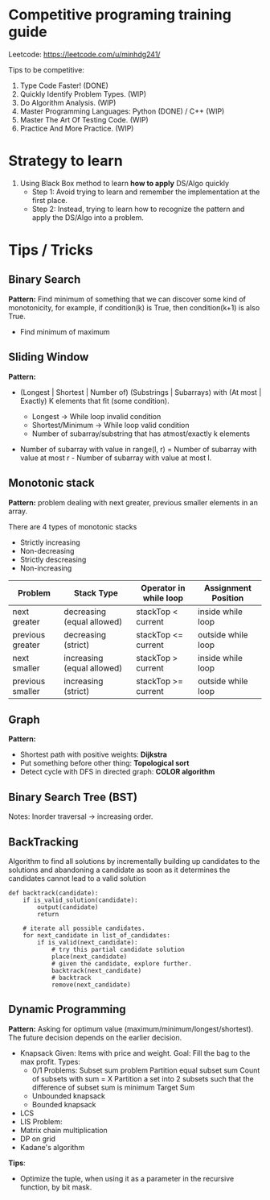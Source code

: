 # Competitive programing training guide
Leetcode: https://leetcode.com/u/minhdg241/

Tips to be competitive:
1. Type Code Faster! (DONE)
2. Quickly Identify Problem Types. (WIP)
3. Do Algorithm Analysis. (WIP)
4. Master Programming Languages: Python (DONE) / C++ (WIP)
5. Master The Art Of Testing Code. (WIP)
6. Practice And More Practice. (WIP)


# Strategy to learn
1. Using Black Box method to learn **how to apply** DS/Algo quickly
    - Step 1: Avoid trying to learn and remember the implementation at the first place.
    - Step 2: Instead, trying to learn how to recognize the pattern and apply the DS/Algo into a problem.

# Tips / Tricks
## Binary Search
**Pattern:** Find minimum of something that we can discover some kind of monotonicity, for example, if condition(k) is True, then condition(k+1) is also True.
- Find minimum of maximum

## Sliding Window
**Pattern:**
- (Longest | Shortest | Number of) (Substrings | Subarrays) with (At most | Exactly) K elements that fit (some condition). 
    - Longest -> While loop invalid condition
    - Shortest/Minimum -> While loop valid condition
    - Number of subarray/substring that has atmost/exactly k elements

- Number of subarray with value in range(l, r) = Number of subarray with value at most r - Number of subarray with value at most l.

## Monotonic stack
**Pattern:** problem dealing with next greater, previous smaller elements in an array.

There are 4 types of monotonic stacks
- Strictly increasing
- Non-decreasing
- Strictly descreasing
- Non-increasing

|  Problem           |  Stack Type                  |  Operator in while loop |  Assignment Position  |
|--------------------|------------------------------|-------------------------|-----------------------|
|  next greater      |  decreasing (equal allowed)  |  stackTop < current     |  inside while loop    |
|  previous greater  |  decreasing (strict)         |  stackTop <= current    |  outside while loop   |
|  next smaller      |  increasing (equal allowed)  |  stackTop > current     |  inside while loop    |
|  previous smaller  |  increasing (strict)         |  stackTop >= current    |  outside while loop   |

## Graph
**Pattern:**
- Shortest path with positive weights: **Dijkstra**
- Put something before other thing: **Topological sort**
- Detect cycle with DFS in directed graph: **COLOR algorithm**

## Binary Search Tree (BST)
Notes: Inorder traversal -> increasing order.

## BackTracking
Algorithm to find all solutions by incrementally building up candidates to the solutions and abandoning a candidate as soon as it determines the candidates cannot lead to a valid solution

```
def backtrack(candidate):
    if is_valid_solution(candidate):
        output(candidate)
        return
    
    # iterate all possible candidates.
    for next_candidate in list_of_candidates:
        if is_valid(next_candidate):
            # try this partial candidate solution
            place(next_candidate)
            # given the candidate, explore further.
            backtrack(next_candidate)
            # backtrack
            remove(next_candidate)
```

## Dynamic Programming
**Pattern:** Asking for optimum value (maximum/minimum/longest/shortest). The future decision depends on the earlier decision.
- Knapsack
  Given: Items with price and weight.
  Goal: Fill the bag to the max profit.
  Types:
    - 0/1
        Problems:
        Subset sum problem
        Partition equal subset sum
        Count of subsets with sum = X
        Partition a set into 2 subsets such that the difference of subset sum is minimum
        Target Sum
    - Unbounded knapsack
    - Bounded knapsack
- LCS
- LIS
        Problem:
- Matrix chain multiplication
- DP on grid
- Kadane's algorithm

**Tips**:
- Optimize the tuple, when using it as a parameter in the recursive function, by bit mask.











